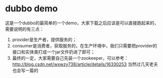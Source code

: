 # dubbo demo

这是一个dubbo的最简单的一个demo，大家下载之后应该是可以直接跑起来的，需要说明的有三点：

1. provider是生产者，提供服务的；
2. consumer是消费者，获取服务的，在生产环境中，我们只需要把provider的接口和实体类打成一个jar文件扔进了即可；
3. 最终的一定，大家需要自己先装一个zookeeper，可以参考：http://blog.csdn.net/wxwzy738/article/details/16330253
当然过几天老夫也会写一篇的
